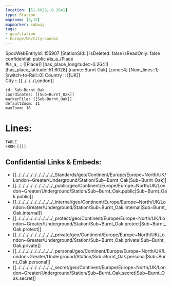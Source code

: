 ```yaml
---
location: [51.6028,-0.2641] 
type: Station 
mapzoom: [8,15] 
mapmarker: subway 
tags:
- geo/station
- Europe/UK/City~London
---
```

SpocWebEntityId: 155907
[StationSId::] 
isDeleted: false
isReadOnly: false
confidential: public
#is_a_/Place  
#is_a_ :: [[Place]] 
[has_place_longitude::-0.2641] 
[has_place_latitude::51.6028] 
[name::Burnt Oak] 
[zone::4] 
[Num_lines::1] 
[switch-to-Rail::0] 
Country :: [[UK]]  
City :: [[../../../London]]  


```leaflet
id: Sub~Burnt_Oak
coordinates: [[Sub~Burnt_Oak]] 
markerFile: [[Sub~Burnt_Oak]] 
defaultZoom: 11 
maxZoom: 18
```


# Lines: 
```dataview
TABLE 
FROM [[]] 
```

## Confidential Links & Embeds: 
- [[../../../../../../../../../_Standards/geo/Continent/Europe/Europe~North/UK/London~Greater/Underground/Station/Sub~Burnt_Oak|Sub~Burnt_Oak]] 
- [[../../../../../../../../../_public/geo/Continent/Europe/Europe~North/UK/London~Greater/Underground/Station/Sub~Burnt_Oak.public|Sub~Burnt_Oak.public]] 
- [[../../../../../../../../../_internal/geo/Continent/Europe/Europe~North/UK/London~Greater/Underground/Station/Sub~Burnt_Oak.internal|Sub~Burnt_Oak.internal]] 
- [[../../../../../../../../../_protect/geo/Continent/Europe/Europe~North/UK/London~Greater/Underground/Station/Sub~Burnt_Oak.protect|Sub~Burnt_Oak.protect]] 
- [[../../../../../../../../../_private/geo/Continent/Europe/Europe~North/UK/London~Greater/Underground/Station/Sub~Burnt_Oak.private|Sub~Burnt_Oak.private]] 
- [[../../../../../../../../../_personal/geo/Continent/Europe/Europe~North/UK/London~Greater/Underground/Station/Sub~Burnt_Oak.personal|Sub~Burnt_Oak.personal]] 
- [[../../../../../../../../../_secret/geo/Continent/Europe/Europe~North/UK/London~Greater/Underground/Station/Sub~Burnt_Oak.secret|Sub~Burnt_Oak.secret]] 
